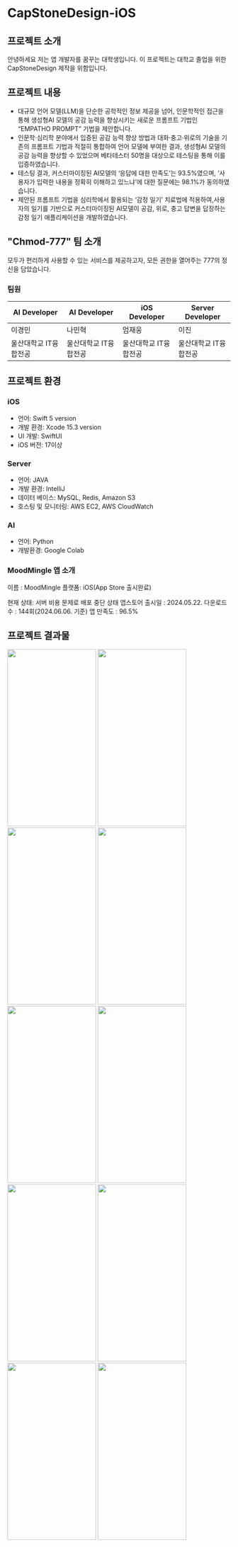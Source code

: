 # CapStoneDesign-iOS

## 프로젝트 소개

안녕하세요 저는 앱 개발자를 꿈꾸는 대학생입니다.
이 프로젝트는 대학교 졸업을 위한 CapStoneDesign 제작을 위함입니다.

## 프로젝트 내용

- 대규모 언어 모델(LLM)을 단순한 공학적인 정보 제공을 넘어, 인문학적인 접근을 통해
생성형AI 모델의 공감 능력을 향상시키는 새로운 프롬프트 기법인 “EMPATHO PROMPT” 기법을 제안합니다.
- 인문학·심리학 분야에서 입증된 공감 능력 향상 방법과 대화·충고·위로의 기술을 기존의 프롬프트 기법과 적절히 통합하여 언어 모델에 부여한 결과, 생성형AI 모델의 공감 능력을 향상할 수 있었으며 베타테스터 50명을 대상으로 테스팅을 통해 이를 입증하였습니다.
- 테스팅 결과, 커스터마이징된 AI모델의 ‘응답에 대한 만족도’는 93.5%였으며, ‘사용자가 입력한 내용을 정확히 이해하고 있느냐’에 대한 질문에는 98.1%가 동의하였습니다.
- 제안된 프롬프트 기법을 심리학에서 활용되는 ‘감정 일기’ 치료법에 적용하여,사용자의 일기를 기반으로 커스터마이징된 AI모델이 공감, 위로, 충고 답변을 답장하는 감정 일기 애플리케이션을 개발하였습니다.

## "Chmod-777" 팀 소개

모두가 편리하게 사용할 수 있는 서비스를 제공하고자, 모든 권한을 열어주는 777의 정신을 담았습니다.

### 팀원
| AI Developer | AI Developer | iOS Developer | Server Developer |
| --- | --- | --- | --- |
| 이경민 | 나민혁 | 엄재웅 | 이진 |
| 울산대학교 IT융합전공 | 울산대학교 IT융합전공 | 울산대학교 IT융합전공 | 울산대학교 IT융합전공 |


## 프로젝트 환경

### iOS

- 언어: Swift 5 version
- 개발 환경: Xcode 15.3 version
- UI 개발: SwiftUI
- iOS 버전: 17이상

### Server

- 언어: JAVA
- 개발 환경: IntelliJ
- 데이터 베이스: MySQL, Redis, Amazon S3
- 호스팅 및 모니터링: AWS EC2, AWS CloudWatch

### AI

- 언어: Python
- 개발환경: Google Colab

### MoodMingle 앱 소개

이름 : MoodMingle
플랫폼: iOS(App Store 출시완료)

현재 상태: 서버 비용 문제로 배포 중단 상태
앱스토어 출시일 : 2024.05.22.
다운로드 수 : 144회(2024.06.06. 기준)
앱 만족도 : 96.5%

## 프로젝트 결과물
<img src="https://github.com/woolnd/CapStoneDesign-iOS/assets/98391474/202451c9-e79b-4561-a306-73ab3516b54c.png" width="200" height="400"/>
<img src="https://github.com/woolnd/CapStoneDesign-iOS/assets/98391474/2a8f199a-c5fe-4ccd-b830-cbad86abf21e.png" width="200" height="400"/>
<img src="https://github.com/woolnd/CapStoneDesign-iOS/assets/98391474/65a7335b-de6e-4f96-9d6f-21681037865e.png" width="200" height="400"/>
<img src="https://github.com/woolnd/CapStoneDesign-iOS/assets/98391474/b0ee97db-da6c-4fad-abdc-805c88b22c43.png" width="200" height="400"/>
<img src="https://github.com/woolnd/CapStoneDesign-iOS/assets/98391474/59aff309-374e-4801-ab1a-05c598e258c1.png" width="200" height="400"/>
<img src="https://github.com/woolnd/CapStoneDesign-iOS/assets/98391474/d1e0a5a5-4ecd-4754-8885-f97217a94ee2.png" width="200" height="400"/>
<img src="https://github.com/woolnd/CapStoneDesign-iOS/assets/98391474/a99e9761-38a6-430a-b084-5c50d8804f88.png" width="200" height="400"/>
<img src="https://github.com/woolnd/CapStoneDesign-iOS/assets/98391474/d59fe12d-02c7-4724-812f-8b450777b6f6.png" width="200" height="400"/>
<img src="https://github.com/woolnd/CapStoneDesign-iOS/assets/98391474/f14f1f6c-b784-459c-8e7c-6cd04195f2b7.png" width="200" height="400"/>
<img src="https://github.com/woolnd/CapStoneDesign-iOS/assets/98391474/c01e734d-f17e-415c-81f4-e424475692ca.png" width="200" height="400"/>
